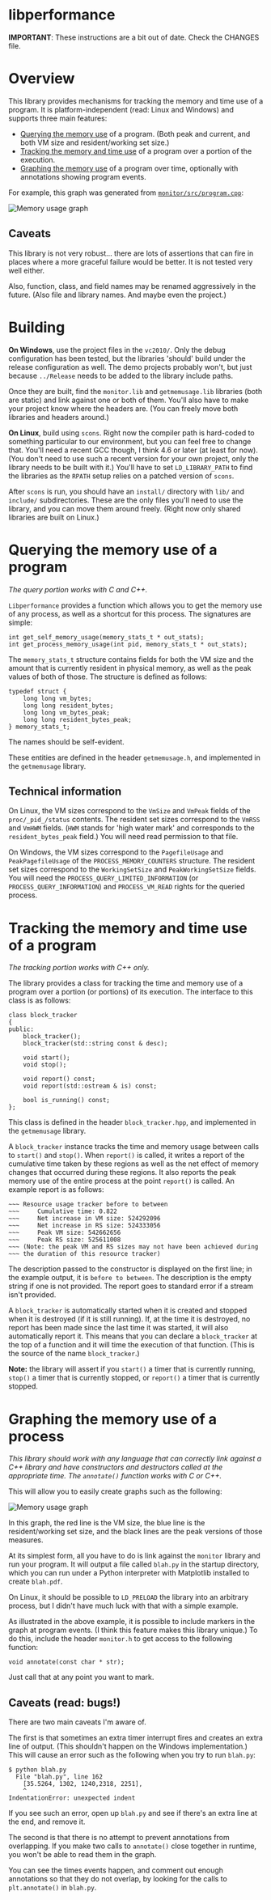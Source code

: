 libperformance
==============

**IMPORTANT**: These instructions are a bit out of date. Check the CHANGES
  file.


Overview
========

This library provides mechanisms for tracking the memory and time use of a
program. It is platform-independent (read: Linux and Windows) and supports
three main features:

    
* [Querying the memory use](#querying-the-memory-use-of-a-program) of a
  program. (Both peak and current, and both VM size and resident/working set
  size.)
* [Tracking the memory and time
  use](#tracking-the-memory-and-time-use-of-a-program) of a program over a
  portion of the execution.
* [Graphing the memory use](#graphing-the-memory-use-of-a-process) of a
  program over time, optionally with annotations showing program events.

For example, this graph was generated from
[`monitor/src/program.cpp`](https://github.com/EvanED/libperformance/blob/master/monitor/src/program.cpp):

![Memory usage graph](https://github.com/EvanED/libperformance/raw/master/doc/example.png)

Caveats
-------

This library is not very robust... there are lots of assertions that can fire
in places where a more graceful failure would be better. It is not tested
very well either.

Also, function, class, and field names may be renamed aggressively in the
future. (Also file and library names. And maybe even the project.)


Building
========

**On Windows**, use the project files in the `vc2010/`. Only the debug
configuration has been tested, but the libraries 'should' build under the
release configuration as well. The demo projects probably won't, but just
because `../Release` needs to be added to the library include paths.

Once they are built, find the `monitor.lib` and `getmemusage.lib`
libraries (both are static) and link against one or both of them. You'll also
have to make your project know where the headers are. (You can freely move
both libraries and headers around.)

**On Linux**, build using `scons`. Right now the compiler path is hard-coded to
something particular to our environment, but you can feel free to change
that. You'll need a recent GCC though, I think 4.6 or later (at least for
now). (You don't need to use such a recent version for your own project, only
the library needs to be built with it.) You'll have to set `LD_LIBRARY_PATH`
to find the libraries as the `RPATH` setup relies on a patched version of
`scons`.

After `scons` is run, you should have an `install/` directory with `lib/` and
`include/` subdirectories. These are the only files you'll need to use the
library, and you can move them around freely. (Right now only shared
libraries are built on Linux.)


Querying the memory use of a program
====================================

*The query portion works with C and C++.*

`Libperformance` provides a function which allows you to get the memory use of
any process, as well as a shortcut for this process. The signatures are
simple:

    int get_self_memory_usage(memory_stats_t * out_stats);
    int get_process_memory_usage(int pid, memory_stats_t * out_stats);

The `memory_stats_t` structure contains fields for both the VM size and the
amount that is currently resident in physical memory, as well as the peak
values of both of those. The structure is defined as follows:

    typedef struct {
        long long vm_bytes;
        long long resident_bytes;
        long long vm_bytes_peak;
        long long resident_bytes_peak;
    } memory_stats_t;

The names should be self-evident.

These entities are defined in the header `getmemusage.h`, and implemented
in the `getmemusage` library.


Technical information
---------------------

On Linux, the VM sizes correspond to the `VmSize` and `VmPeak` fields of
the `proc/_pid_/status` contents. The resident set sizes correspond to
the `VmRSS` and `VmHWM` fields. (`HWM` stands for 'high water mark' and
corresponds to the `resident_bytes_peak` field.) You will need read
permission to that file.

On Windows, the VM sizes correspond to the `PagefileUsage` and
`PeakPagefileUsage` of the `PROCESS_MEMORY_COUNTERS` structure. The
resident set sizes correspond to the `WorkingSetSize` and
`PeakWorkingSetSize` fields. You will need the
`PROCESS_QUERY_LIMITED_INFORMATION` (or `PROCESS_QUERY_INFORMATION`) and
`PROCESS_VM_READ` rights for the queried process.


Tracking the memory and time use of a program
=============================================
*The tracking portion works with C++ only.*

The library provides a class for tracking the time and memory use of a
program over a portion (or portions) of its execution. The interface to this
class is as follows:

    class block_tracker
    {
    public:
        block_tracker();
        block_tracker(std::string const & desc);
    
        void start();
        void stop();
    
        void report() const;
        void report(std::ostream & is) const;
    
        bool is_running() const;
    };

This class is defined in the header `block_tracker.hpp`, and implemented in
the `getmemusage` library.

A `block_tracker` instance tracks the time and memory usage between calls
to `start()` and `stop()`. When `report()` is called, it writes a
report of the cumulative time taken by these regions as well as the net
effect of memory changes that occurred during these regions. It also reports
the peak memory use of the entire process at the point `report()` is
called. An example report is as follows:

    ~~~ Resource usage tracker before to between
    ~~~     Cumulative time: 0.822
    ~~~     Net increase in VM size: 524292096
    ~~~     Net increase in RS size: 524333056
    ~~~     Peak VM size: 542662656
    ~~~     Peak RS size: 525611008
    ~~~ (Note: the peak VM and RS sizes may not have been achieved during
    ~~~ the duration of this resource tracker)

The description passed to the constructor is displayed on the first line; in
the example output, it is `before to between`. The description is the empty
string if one is not provided. The report goes to standard error if a stream
isn't provided.

A `block_tracker` is automatically started when it is created and stopped
when it is destroyed (if it is still running). If, at the time it is
destroyed, no report has been made since the last time it was started, it
will also automatically report it. This means that you can declare a
`block_tracker` at the top of a function and it will time the execution of
that function. (This is the source of the name `block_tracker`.)

**Note:** the library will assert if you `start()` a timer that is
  currently running, `stop()` a timer that is currently stopped, or
  `report()` a timer that is currently stopped.


Graphing the memory use of a process
====================================

*This library should work with any language that can correctly link against
a C++ library and have constructors and destructors called at the appropriate
time. The `annotate()` function works with C or C++.*

This will allow you to easily create graphs such as the following:

![Memory usage graph](https://github.com/EvanED/libperformance/raw/master/doc/example.png)

In this graph, the red line is the VM size, the blue line is the
resident/working set size, and the black lines are the peak versions of those
measures.

At its simplest form, all you have to do is link against the `monitor`
library and run your program. It will output a file called `blah.py` in the
startup directory, which you can run under a Python interpreter with
Matplotlib installed to create `blah.pdf`.

On Linux, it should be possible to `LD_PRELOAD` the library into an
arbitrary process, but I didn't have much luck with that with a simple
example.

As illustrated in the above example, it is possible to include markers in the
graph at program events. (I think this feature makes this library unique.) To
do this, include the header `monitor.h` to get access to the following
function:

    void annotate(const char * str);


Just call that at any point you want to mark.

Caveats (read: bugs!)
---------------------

There are two main caveats I'm aware of.

The first is that sometimes an extra timer interrupt fires and creates an
extra line of output. (This shouldn't happen on the Windows implementation.)
This will cause an error such as the following when you try to run
`blah.py`:

    $ python blah.py
      File "blah.py", line 162
        [35.5264, 1302, 1240,2318, 2251],
        ^
    IndentationError: unexpected indent

If you see such an error, open up `blah.py` and see if there's an extra
line at the end, and remove it.

The second is that there is no attempt to prevent annotations from
overlapping. If you make two calls to `annotate()` close together in
runtime, you won't be able to read them in the graph.

You can see the times events happen, and comment out enough annotations so
that they do not overlap, by looking for the calls to `plt.annotate()` in
`blah.py`.

